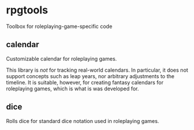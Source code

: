 # rpgtools
Toolbox for roleplaying-game-specific code

## calendar
Customizable calendar for roleplaying games.

This library is *not* for tracking real-world calendars. In particular, it
does not support concepts such as leap years, nor arbitrary adjustments
to the timeline. It is suitable, however, for creating fantasy calendars
for roleplaying games, which is what is was developed for.

## dice
Rolls dice for standard dice notation used in roleplaying games.
